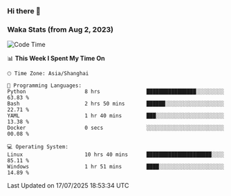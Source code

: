 ### Hi there 👋

### Waka Stats (from Aug 2, 2023)

<!--START_SECTION:waka-->
![Code Time](http://img.shields.io/badge/Code%20Time-953%20hrs%2057%20mins-blue)

📊 **This Week I Spent My Time On** 

```text
🕑︎ Time Zone: Asia/Shanghai

💬 Programming Languages: 
Python                   8 hrs               ████████████████░░░░░░░░░   63.83 % 
Bash                     2 hrs 50 mins       ██████░░░░░░░░░░░░░░░░░░░   22.71 % 
YAML                     1 hr 40 mins        ███░░░░░░░░░░░░░░░░░░░░░░   13.38 % 
Docker                   0 secs              ░░░░░░░░░░░░░░░░░░░░░░░░░   00.08 % 

💻 Operating System: 
Linux                    10 hrs 40 mins      █████████████████████░░░░   85.11 % 
Windows                  1 hr 51 mins        ████░░░░░░░░░░░░░░░░░░░░░   14.89 % 
```


 Last Updated on 17/07/2025 18:53:34 UTC
<!--END_SECTION:waka-->
